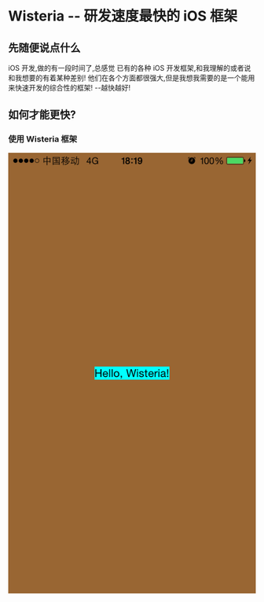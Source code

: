 # Wisteria -- 研发速度最快的 iOS 框架

## 先随便说点什么
iOS 开发,做的有一段时间了,总感觉 已有的各种 iOS 开发框架,和我理解的或者说和我想要的有着某种差别! 他们在各个方面都很强大,但是我想我需要的是一个能用来快速开发的综合性的框架! --越快越好!

## 如何才能更快?
### 使用 Wisteria 框架
![](img/2015-07-08.png)

